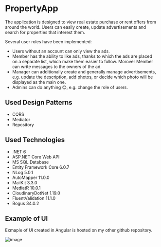 # PropertyApp

The application is designed to view real estate purchase or rent offers from around the world. Users can easily create, update advertisements and search for properties that interest them.

Several user roles have been implemented:
- Users without an account can only view the ads.
- Member has the ability to like ads, thanks to which the ads are placed on a separate list, which make them easier to follow. Morover Member can write messages to the owners of the ad.
- Manager can additionally create and generally manage advertisements, e.g. update the description, add photos, or decide which photo will be displayed as the main one.
- Admins can do anything 😊, e.g. change the role of users.


## Used Design Patterns
- CQRS
- Mediator
- Repository

## Used Technologies
- .NET 6
- ASP.NET Core Web API
- MS SQL Database
- Entity Framework Core 6.0.7
- NLog 5.0.1
- AutoMapper 11.0.0
- MailKit 3.3.0
- MediatR 10.0.1
- CloudinaryDotNet 1.19.0
- FluentValidation 11.1.0
- Bogus 34.0.2


## Example of UI
Exmaple of UI created in Angular is hosted on my other github repository.

![image](https://user-images.githubusercontent.com/92991489/187614711-4a1b7398-f539-432f-a38a-950b1a49faec.png)
